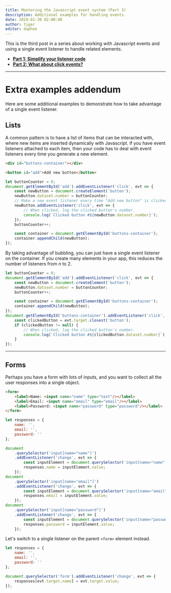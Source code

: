 ```yaml
---
title: Mastering the Javascript event system (Part 3)
description: Additional examples for handling events.
date: 2019-01-30 02:00:00
author: tiger
editor: daphne
---
```


This is the third post in a series about working with Javascript events and
using a single event listener to handle related elements.

-   [**Part 1: Simplify your listener code**](/posts/javascript-events-part-1/)
-   [**Part 2: What about click events?**](/posts/javascript-events-part-2/)

---

# Extra examples addendum

Here are some additional examples to demonstrate how to take advantage of a
single event listener.

## Lists

A common pattern is to have a list of items that can be interacted with, where
new items are inserted dynamically with Javascript. If you have event listeners
attached to each item, then your code has to deal with event listeners every
time you generate a new element.

```html
<div id="buttons-container"></div>

<button id="add">Add new button</button>
```

```js
let buttonCounter = 0;
document.getElementById('add').addEventListener('click', evt => {
    const newButton = document.createElement('button');
    newButton.dataset.number = buttonCounter;
    // Make a new event listener every time "Add new button" is clicked
    newButton.addEventListener('click', evt => {
        // When clicked, log the clicked button's number.
        console.log(`Clicked button #${newButton.dataset.number}`);
    });
    buttonCounter++;

    const container = document.getElementById('buttons-container');
    container.appendChild(newButton);
});
```

By taking advantage of bubbling, you can just have a single event listener on
the container. If you create many elements in your app, this reduces the number
of listeners from _n_ to 2.

```js
let buttonCounter = 0;
document.getElementById('add').addEventListener('click', evt => {
    const newButton = document.createElement('button');
    newButton.dataset.number = buttonCounter;
    buttonCounter++;

    const container = document.getElementById('buttons-container');
    container.appendChild(newButton);
});
document.getElementById('buttons-container').addEventListener('click', evt => {
    const clickedButton = evt.target.closest('button');
    if (clickedButton != null) {
        // When clicked, log the clicked button's number.
        console.log(`Clicked button #${clickedButton.dataset.number}`);
    }
});
```

---

## Forms

Perhaps you have a form with lots of inputs, and you want to collect all the
user responses into a single object.

```html
<form>
    <label>Name: <input name="name" type="text"/></label>
    <label>Email: <input name="email" type="email"/></label>
    <label>Password: <input name="password" type="password"/></label>
</form>
```

```js
let responses = {
    name: '',
    email: '',
    password: ''
};

document
	.querySelector('input[name="name"]')
	.addEventListener('change', evt => {
		const inputElement = document.querySelector('input[name="name"]');
		responses.name = inputElement.value;
	});
document
    .querySelector('input[name="email"]')
    .addEventListener('change', evt => {
        const inputElement = document.querySelector('input[name="email"]');
        responses.email = inputElement.value;
    });
document
    .querySelector('input[name="password"]')
    .addEventListener('change', evt => {
        const inputElement = document.querySelector('input[name="password"]');
        responses.password = inputElement.value;
    });
```

Let's switch to a single listener on the parent `<form>` element instead.

```js
let responses = {
    name: '',
    email: '',
    password: ''
};

document.querySelector('form').addEventListener('change', evt => {
    responses[evt.target.name] = evt.target.value;
});
```
